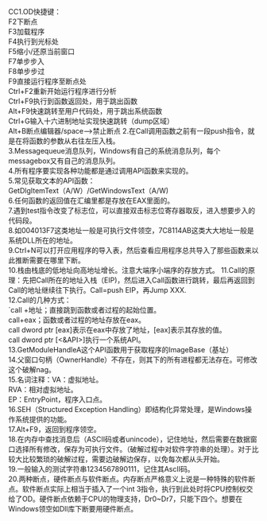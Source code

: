 ﻿﻿﻿﻿C﻿C﻿﻿﻿﻿﻿﻿﻿﻿﻿﻿﻿1.OD快捷键：  F2下断点  F3加载程序  F4执行到光标处  F5缩小/还原当前窗口  F7单步步入  F8单步步过  F9直接运行程序至断点处  Ctrl+F2重新开始运行程序进行分析   Ctrl+F9执行到函数返回处，用于跳出函数   Alt+F9快速跳转至用户代码处，用于跳出系统函数  Ctrl+G输入十六进制地址实现快速跳转（dump区域）  Alt+B断点编辑器/space-->禁止断点2.在Call调用函数之前有一段push指令，就是在将函数的参数从右往左压入栈。  3.Messagequeue消息队列，Windows有自己的系统消息队列，每个messagebox又有自己的消息队列。  4.所有程序要实现各种功能都是通过调用API函数来实现的。  5.常见获取文本的API函数：  GetDlgItemText（A/W）/GetWindowsText（A/W)  6.任何函数的返回值在汇编里都是存放在EAX里面的。  7.遇到test指令改变了标志位，可以直接双击标志位寄存器取反，进入想要步入的代码段。  8.如004013F7这类地址一般是可执行文件领空，7C8114AB这类大大地址一般是系统DLL所在的地址。  9.Ctrl+N可以打开应用程序的导入表，然后查看应用程序总共导入了那些函数来以此推断需要在哪里下断。  10.栈由栈底的低地址向高地址增长。注意大端序小端序的存放方式。 11.Call的原理：先把Call所在的地址入栈（EIP)，然后进入Call函数进行跳转，最后再返回到Call的地址继续往下执行。Call=push EIP，再Jump XXX.  12.Call的几种方式：  `call +地址；直接跳到函数或者过程的起始位置。  call+eax；函数或者过程的地址存放在eax。  call dword ptr [eax]表示在eax中存放了地址，[eax]表示其存放的值。  call dword ptr [<&API>]执行一个系统API。  13.GetModuleHandleA这个API函数用于获取程序的ImageBase（基址）  14.父窗口句柄（OwnerHandle）不存在，则其下的所有进程都无法存在。可修改这个破解nag。  15.名词注释：VA：虚拟地址。  RVA：相对虚拟地址。  EP：EntryPoint，程序入口点。  16.SEH（Structured Exception Handling）即结构化异常处理，是Windows操作系统提供的功能。  17.Alt+F9，返回到程序领空。  18.在内存中查找消息后（ASCII码或者unincode），记住地址，然后需要在数据窗口选择所有修改，保存为可执行文件。（破解过程中对软件字符串的处理）。对于比较大比较繁琐的破解过程，需要边破解边保存，以免每次都从头开始。  19.一般输入的测试字符串1234567890111，记住其AscII码。  20.两种断点，硬件断点与软件断点。内存断点严格意义上说是一种特殊的软件断点。软件断点实际上相当于插入了一个int 3指令，执行到此处时将CPU控制权交给了OD。硬件断点依赖于CPU的物理支持，Dr0~Dr7，只能下四个。想要在Windows领空如Dll库下断要用硬件断点。